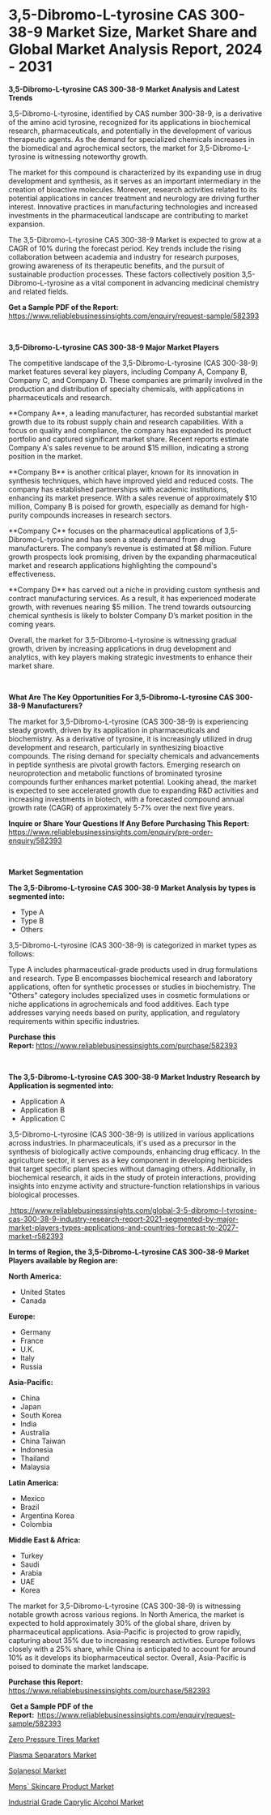 <p><h1>3,5-Dibromo-L-tyrosine CAS 300-38-9 Market Size, Market Share and Global Market Analysis Report, 2024 - 2031</h1></p><p><strong>3,5-Dibromo-L-tyrosine CAS 300-38-9 Market Analysis and Latest Trends</strong></p>
<p><p>3,5-Dibromo-L-tyrosine, identified by CAS number 300-38-9, is a derivative of the amino acid tyrosine, recognized for its applications in biochemical research, pharmaceuticals, and potentially in the development of various therapeutic agents. As the demand for specialized chemicals increases in the biomedical and agrochemical sectors, the market for 3,5-Dibromo-L-tyrosine is witnessing noteworthy growth.</p><p>The market for this compound is characterized by its expanding use in drug development and synthesis, as it serves as an important intermediary in the creation of bioactive molecules. Moreover, research activities related to its potential applications in cancer treatment and neurology are driving further interest. Innovative practices in manufacturing technologies and increased investments in the pharmaceutical landscape are contributing to market expansion.</p><p>The 3,5-Dibromo-L-tyrosine CAS 300-38-9 Market is expected to grow at a CAGR of 10% during the forecast period. Key trends include the rising collaboration between academia and industry for research purposes, growing awareness of its therapeutic benefits, and the pursuit of sustainable production processes. These factors collectively position 3,5-Dibromo-L-tyrosine as a vital component in advancing medicinal chemistry and related fields.</p></p>
<p><strong>Get a Sample PDF of the Report:&nbsp;</strong> <a href="https://www.reliablebusinessinsights.com/enquiry/request-sample/582393?utm_campaign=1393&utm_medium=2&utm_source=Github&utm_content=ia&utm_term=27092024&utm_id=35-dibromo-l-tyrosine-cas-300-38-9">https://www.reliablebusinessinsights.com/enquiry/request-sample/582393</a></p>
<p>&nbsp;</p>
<p><strong>3,5-Dibromo-L-tyrosine CAS 300-38-9 Major Market Players</strong></p>
<p><p>The competitive landscape of the 3,5-Dibromo-L-tyrosine (CAS 300-38-9) market features several key players, including Company A, Company B, Company C, and Company D. These companies are primarily involved in the production and distribution of specialty chemicals, with applications in pharmaceuticals and research.</p><p>**Company A**, a leading manufacturer, has recorded substantial market growth due to its robust supply chain and research capabilities. With a focus on quality and compliance, the company has expanded its product portfolio and captured significant market share. Recent reports estimate Company A's sales revenue to be around $15 million, indicating a strong position in the market.</p><p>**Company B** is another critical player, known for its innovation in synthesis techniques, which have improved yield and reduced costs. The company has established partnerships with academic institutions, enhancing its market presence. With a sales revenue of approximately $10 million, Company B is poised for growth, especially as demand for high-purity compounds increases in research sectors.</p><p>**Company C** focuses on the pharmaceutical applications of 3,5-Dibromo-L-tyrosine and has seen a steady demand from drug manufacturers. The company’s revenue is estimated at $8 million. Future growth prospects look promising, driven by the expanding pharmaceutical market and research applications highlighting the compound's effectiveness.</p><p>**Company D** has carved out a niche in providing custom synthesis and contract manufacturing services. As a result, it has experienced moderate growth, with revenues nearing $5 million. The trend towards outsourcing chemical synthesis is likely to bolster Company D’s market position in the coming years.</p><p>Overall, the market for 3,5-Dibromo-L-tyrosine is witnessing gradual growth, driven by increasing applications in drug development and analytics, with key players making strategic investments to enhance their market share.</p></p>
<p>&nbsp;</p>
<p><strong>What Are The Key Opportunities For 3,5-Dibromo-L-tyrosine CAS 300-38-9 Manufacturers?</strong></p>
<p><p>The market for 3,5-Dibromo-L-tyrosine (CAS 300-38-9) is experiencing steady growth, driven by its application in pharmaceuticals and biochemistry. As a derivative of tyrosine, it is increasingly utilized in drug development and research, particularly in synthesizing bioactive compounds. The rising demand for specialty chemicals and advancements in peptide synthesis are pivotal growth factors. Emerging research on neuroprotection and metabolic functions of brominated tyrosine compounds further enhances market potential. Looking ahead, the market is expected to see accelerated growth due to expanding R&D activities and increasing investments in biotech, with a forecasted compound annual growth rate (CAGR) of approximately 5-7% over the next five years.</p></p>
<p><strong>Inquire or Share Your Questions If Any Before Purchasing This Report:</strong> <a href="https://www.reliablebusinessinsights.com/enquiry/pre-order-enquiry/582393?utm_campaign=1393&utm_medium=2&utm_source=Github&utm_content=ia&utm_term=27092024&utm_id=35-dibromo-l-tyrosine-cas-300-38-9">https://www.reliablebusinessinsights.com/enquiry/pre-order-enquiry/582393</a></p>
<p>&nbsp;</p>
<p><strong>Market Segmentation</strong></p>
<p><strong>The 3,5-Dibromo-L-tyrosine CAS 300-38-9 Market Analysis by types is segmented into:</strong></p>
<p><ul><li>Type A</li><li>Type B</li><li>Others</li></ul></p>
<p><p>3,5-Dibromo-L-tyrosine (CAS 300-38-9) is categorized in market types as follows: </p><p>Type A includes pharmaceutical-grade products used in drug formulations and research. Type B encompasses biochemical research and laboratory applications, often for synthetic processes or studies in biochemistry. The "Others" category includes specialized uses in cosmetic formulations or niche applications in agrochemicals and food additives. Each type addresses varying needs based on purity, application, and regulatory requirements within specific industries.</p></p>
<p><strong>Purchase this Report:&nbsp;</strong><a href="https://www.reliablebusinessinsights.com/purchase/582393?utm_campaign=1393&utm_medium=2&utm_source=Github&utm_content=ia&utm_term=27092024&utm_id=35-dibromo-l-tyrosine-cas-300-38-9">https://www.reliablebusinessinsights.com/purchase/582393</a></p>
<p>&nbsp;</p>
<p><strong>The 3,5-Dibromo-L-tyrosine CAS 300-38-9 Market Industry Research by Application is segmented into:</strong></p>
<p><ul><li>Application A</li><li>Application B</li><li>Application C</li></ul></p>
<p><p>3,5-Dibromo-L-tyrosine (CAS 300-38-9) is utilized in various applications across industries. In pharmaceuticals, it's used as a precursor in the synthesis of biologically active compounds, enhancing drug efficacy. In the agriculture sector, it serves as a key component in developing herbicides that target specific plant species without damaging others. Additionally, in biochemical research, it aids in the study of protein interactions, providing insights into enzyme activity and structure-function relationships in various biological processes.</p></p>
<p><a href="https://www.reliablebusinessinsights.com/global-3-5-dibromo-l-tyrosine-cas-300-38-9-industry-research-report-2021-segmented-by-major-market-players-types-applications-and-countries-forecast-to-2027-market-r582393?utm_campaign=1393&utm_medium=2&utm_source=Github&utm_content=ia&utm_term=27092024&utm_id=35-dibromo-l-tyrosine-cas-300-38-9">&nbsp;https://www.reliablebusinessinsights.com/global-3-5-dibromo-l-tyrosine-cas-300-38-9-industry-research-report-2021-segmented-by-major-market-players-types-applications-and-countries-forecast-to-2027-market-r582393</a></p>
<p><strong>In terms of Region, the 3,5-Dibromo-L-tyrosine CAS 300-38-9 Market Players available by Region are:</strong></p>
<p>
    <p> <strong> North America: </strong>
        <ul>
            <li>United States</li>
            <li>Canada</li>
        </ul>
        </p> 
    <p> <strong> Europe: </strong>
        <ul>
            <li>Germany</li>
            <li>France</li>
            <li>U.K.</li>
            <li>Italy</li>
            <li>Russia</li>
        </ul>
        </p> 
    <p> <strong> Asia-Pacific: </strong>
        <ul>
            <li>China</li>
            <li>Japan</li>
            <li>South Korea</li>
            <li>India</li>
            <li>Australia</li>
            <li>China Taiwan</li>
            <li>Indonesia</li>
            <li>Thailand</li>
            <li>Malaysia</li>
        </ul>
        </p> 
    <p> <strong> Latin America: </strong>
        <ul>
            <li>Mexico</li>
            <li>Brazil</li>
            <li>Argentina Korea</li>
            <li>Colombia</li>
        </ul>
        </p> 
    <p> <strong> Middle East & Africa: </strong>
        <ul>
            <li>Turkey</li>
            <li>Saudi</li>
            <li>Arabia</li>
            <li>UAE</li>
            <li>Korea</li>
        </ul>
    </p>
    </p>
<p><p>The market for 3,5-Dibromo-L-tyrosine (CAS 300-38-9) is witnessing notable growth across various regions. In North America, the market is expected to hold approximately 30% of the global share, driven by pharmaceutical applications. Asia-Pacific is projected to grow rapidly, capturing about 35% due to increasing research activities. Europe follows closely with a 25% share, while China is anticipated to account for around 10% as it develops its biopharmaceutical sector. Overall, Asia-Pacific is poised to dominate the market landscape.</p></p>
<p><strong>Purchase this Report: </strong><a href="https://www.reliablebusinessinsights.com/purchase/582393?utm_campaign=1393&utm_medium=2&utm_source=Github&utm_content=ia&utm_term=27092024&utm_id=35-dibromo-l-tyrosine-cas-300-38-9">https://www.reliablebusinessinsights.com/purchase/582393</a></p>
<p>&nbsp;<strong>Get a Sample PDF of the Report:&nbsp;&nbsp;</strong><a href="https://www.reliablebusinessinsights.com/enquiry/request-sample/582393?utm_campaign=1393&utm_medium=2&utm_source=Github&utm_content=ia&utm_term=27092024&utm_id=35-dibromo-l-tyrosine-cas-300-38-9">https://www.reliablebusinessinsights.com/enquiry/request-sample/582393</a></p>
<p><strong></strong></p>
<p><p><a href="https://www.linkedin.com/pulse/zero-pressure-tires-market-global-regional-analysis-rb6hc?utm_campaign=1393&utm_medium=2&utm_source=Github&utm_content=ia&utm_term=27092024&utm_id=35-dibromo-l-tyrosine-cas-300-38-9">Zero Pressure Tires Market</a></p><p><a href="https://github.com/BellAuer/Market-Research-Report-List-1/blob/main/plasma-separators-market.md?utm_campaign=1393&utm_medium=2&utm_source=Github&utm_content=ia&utm_term=27092024&utm_id=35-dibromo-l-tyrosine-cas-300-38-9">Plasma Separators Market</a></p><p><a href="https://www.linkedin.com/pulse/solanesol-market2024-2031-industry-insights-investment-0hric?utm_campaign=1393&utm_medium=2&utm_source=Github&utm_content=ia&utm_term=27092024&utm_id=35-dibromo-l-tyrosine-cas-300-38-9">Solanesol Market</a></p><p><a href="https://issuu.com/reportprime-2/docs/mens-skincare-product-market-size-2_7eabf83696a123?utm_campaign=1393&utm_medium=2&utm_source=Github&utm_content=ia&utm_term=27092024&utm_id=35-dibromo-l-tyrosine-cas-300-38-9">Mens` Skincare Product Market</a></p><p><a href="https://issuu.com/reportprime-2/docs/industrial-grade-caprylic-alcohol-m_95781a2c88a449?utm_campaign=1393&utm_medium=2&utm_source=Github&utm_content=ia&utm_term=27092024&utm_id=35-dibromo-l-tyrosine-cas-300-38-9">Industrial Grade Caprylic Alcohol Market</a></p></p>